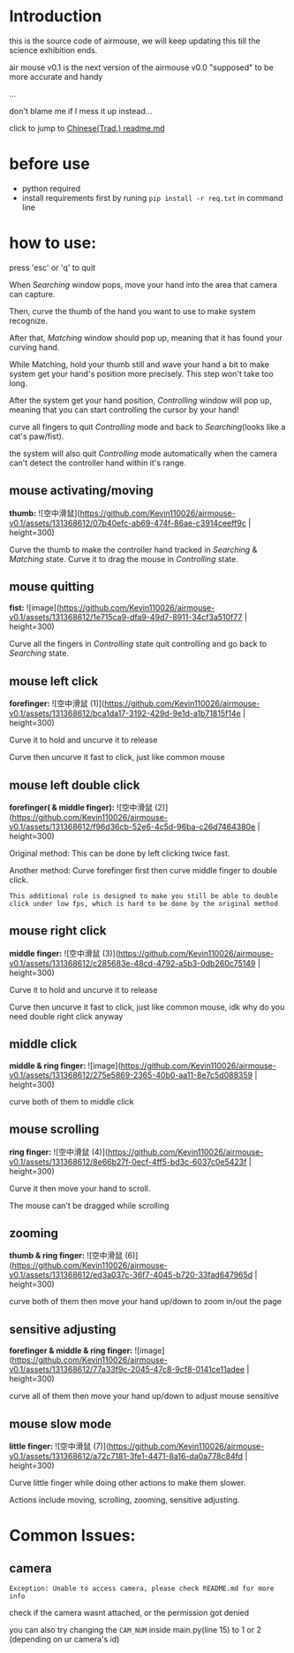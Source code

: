 # Introduction
this is the source code of airmouse, we will keep updating this till the science exhibition ends.

air mouse v0.1 is the next version of the airmouse v0.0
"supposed" to be more accurate and handy

...

don't blame me if I mess it up instead...

click to jump to [Chinese(Trad.) readme.md](CHREADME.md)

# before use
- python required
- install requirements first by runing `pip install -r req.txt` in command line


# how to use:
    
press 'esc' or 'q' to quit


When *Searching* window pops, move your hand into the area that camera can capture.

Then, curve the thumb of the hand you want to use to make system recognize.

After that, *Matching* window should pop up, meaning that it has found your curving hand.

While Matching, hold your thumb still and wave your hand a bit to make system get your hand's position more precisely. This step won't take too long.

After the system get your hand position, *Controlling* window will pop up, meaning that you can start controlling the cursor by your hand!


curve all fingers to quit *Controlling* mode and back to *Searching*(looks like a cat's paw/fist).

the system will also quit *Controlling* mode automatically when the camera can't detect the controller hand within it's range.

## mouse activating/moving
**thumb:**
![空中滑鼠](https://github.com/Kevin110026/airmouse-v0.1/assets/131368612/07b40efc-ab69-474f-86ae-c3914ceeff9c | height=300)

Curve the thumb to make the controller hand tracked in *Searching* & *Matching* state.
Curve it to drag the mouse in *Controlling* state.
## mouse quitting
**fist:**
![image](https://github.com/Kevin110026/airmouse-v0.1/assets/131368612/1e715ca9-dfa9-49d7-8911-34cf3a510f77 | height=300)

Curve all the fingers in *Controlling* state quit controlling and go back to *Searching* state.
## mouse left click 
**forefinger:**
![空中滑鼠 (1)](https://github.com/Kevin110026/airmouse-v0.1/assets/131368612/bca1da17-3192-429d-9e1d-a1b71815f14e | height=300)

Curve it to hold and uncurve it to release

Curve then uncurve it fast to click, just like common mouse
## mouse left double click 
**forefinger( & middle finger):**
![空中滑鼠 (2)](https://github.com/Kevin110026/airmouse-v0.1/assets/131368612/f96d36cb-52e6-4c5d-96ba-c26d7464380e | height=300)

Original method: This can be done by left clicking twice fast.

Another method: Curve forefinger first then curve middle finger to double click.
        
`This additional rule is designed to make you still be able to double click under low fps, which is hard to be done by the original method`
## mouse right click
**middle finger:**
![空中滑鼠 (3)](https://github.com/Kevin110026/airmouse-v0.1/assets/131368612/c285683e-48cd-4792-a5b3-0db260c75149 | height=300)

Curve it to hold and uncurve it to release

Curve then uncurve it fast to click, just like common mouse, idk why do you need double right click anyway
## middle click 
**middle & ring finger:**
![image](https://github.com/Kevin110026/airmouse-v0.1/assets/131368612/275e5869-2365-40b0-aa11-8e7c5d088359 | height=300)

curve both of them to middle click
## mouse scrolling
**ring finger:**
![空中滑鼠 (4)](https://github.com/Kevin110026/airmouse-v0.1/assets/131368612/8e66b27f-0ecf-4ff5-bd3c-6037c0e5423f | height=300)

Curve it then move your hand to scroll.

The mouse can't be dragged while scrolling
## zooming 
**thumb & ring finger:**
![空中滑鼠 (6)](https://github.com/Kevin110026/airmouse-v0.1/assets/131368612/ed3a037c-36f7-4045-b720-33fad647965d | height=300)

curve both of them then move your hand up/down to zoom in/out the page
## sensitive adjusting 
**forefinger & middle & ring finger:**
![image](https://github.com/Kevin110026/airmouse-v0.1/assets/131368612/77a33f9c-2045-47c8-9cf8-0141ce11adee | height=300)

curve all of them then move your hand up/down to adjust mouse sensitive
## mouse slow mode
**little finger:**
![空中滑鼠 (7)](https://github.com/Kevin110026/airmouse-v0.1/assets/131368612/a72c7181-3fe1-4471-8a16-da0a778c84fd | height=300)

Curve little finger while doing other actions to make them slower.

Actions include moving, scrolling, zooming, sensitive adjusting.



# Common Issues:

## camera

`Exception: Unable to access camera, please check README.md for more info`

check if the camera wasnt attached, or the permission got denied 

you can also try changing the `CAM_NUM` inside main.py(line 15) to 1 or 2 (depending on ur camera's id)
